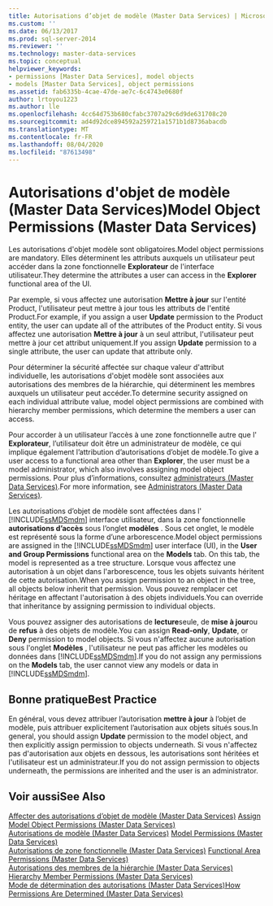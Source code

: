 ```yaml
---
title: Autorisations d’objet de modèle (Master Data Services) | Microsoft Docs
ms.custom: ''
ms.date: 06/13/2017
ms.prod: sql-server-2014
ms.reviewer: ''
ms.technology: master-data-services
ms.topic: conceptual
helpviewer_keywords:
- permissions [Master Data Services], model objects
- models [Master Data Services], object permissions
ms.assetid: fab6335b-4cae-47de-ae7c-6c4743e0680f
author: lrtoyou1223
ms.author: lle
ms.openlocfilehash: 4cc64d753b680cfabc3707a29c6d9de631708c20
ms.sourcegitcommit: ad4d92dce894592a259721a1571b1d8736abacdb
ms.translationtype: MT
ms.contentlocale: fr-FR
ms.lasthandoff: 08/04/2020
ms.locfileid: "87613498"
---
```

# <a name="model-object-permissions-master-data-services"></a><span data-ttu-id="d091b-102">Autorisations d'objet de modèle (Master Data Services)</span><span class="sxs-lookup"><span data-stu-id="d091b-102">Model Object Permissions (Master Data Services)</span></span>
  <span data-ttu-id="d091b-103">Les autorisations d'objet modèle sont obligatoires.</span><span class="sxs-lookup"><span data-stu-id="d091b-103">Model object permissions are mandatory.</span></span> <span data-ttu-id="d091b-104">Elles déterminent les attributs auxquels un utilisateur peut accéder dans la zone fonctionnelle **Explorateur** de l'interface utilisateur.</span><span class="sxs-lookup"><span data-stu-id="d091b-104">They determine the attributes a user can access in the **Explorer** functional area of the UI.</span></span>  
  
 <span data-ttu-id="d091b-105">Par exemple, si vous affectez une autorisation **Mettre à jour** sur l'entité Product, l'utilisateur peut mettre à jour tous les attributs de l'entité Product.</span><span class="sxs-lookup"><span data-stu-id="d091b-105">For example, if you assign a user **Update** permission to the Product entity, the user can update all of the attributes of the Product entity.</span></span> <span data-ttu-id="d091b-106">Si vous affectez une autorisation **Mettre à jour** à un seul attribut, l'utilisateur peut mettre à jour cet attribut uniquement.</span><span class="sxs-lookup"><span data-stu-id="d091b-106">If you assign **Update** permission to a single attribute, the user can update that attribute only.</span></span>  
  
 <span data-ttu-id="d091b-107">Pour déterminer la sécurité affectée sur chaque valeur d'attribut individuelle, les autorisations d'objet modèle sont associées aux autorisations des membres de la hiérarchie, qui déterminent les membres auxquels un utilisateur peut accéder.</span><span class="sxs-lookup"><span data-stu-id="d091b-107">To determine security assigned on each individual attribute value, model object permissions are combined with hierarchy member permissions, which determine the members a user can access.</span></span>  
  
 <span data-ttu-id="d091b-108">Pour accorder à un utilisateur l’accès à une zone fonctionnelle autre que l' **Explorateur**, l’utilisateur doit être un administrateur de modèle, ce qui implique également l’attribution d’autorisations d’objet de modèle.</span><span class="sxs-lookup"><span data-stu-id="d091b-108">To give a user access to a functional area other than **Explorer**, the user must be a model administrator, which also involves assigning model object permissions.</span></span> <span data-ttu-id="d091b-109">Pour plus d’informations, consultez [administrateurs &#40;Master Data Services&#41;](administrators-master-data-services.md).</span><span class="sxs-lookup"><span data-stu-id="d091b-109">For more information, see [Administrators &#40;Master Data Services&#41;](administrators-master-data-services.md).</span></span>  
  
 <span data-ttu-id="d091b-110">Les autorisations d’objet de modèle sont affectées dans l' [!INCLUDE[ssMDSmdm](../includes/ssmdsmdm-md.md)] interface utilisateur, dans la zone fonctionnelle **autorisations d’accès** sous l’onglet **modèles** . Sous cet onglet, le modèle est représenté sous la forme d’une arborescence.</span><span class="sxs-lookup"><span data-stu-id="d091b-110">Model object permissions are assigned in the [!INCLUDE[ssMDSmdm](../includes/ssmdsmdm-md.md)] user interface (UI), in the **User and Group Permissions** functional area on the **Models** tab. On this tab, the model is represented as a tree structure.</span></span> <span data-ttu-id="d091b-111">Lorsque vous affectez une autorisation à un objet dans l'arborescence, tous les objets suivants héritent de cette autorisation.</span><span class="sxs-lookup"><span data-stu-id="d091b-111">When you assign permission to an object in the tree, all objects below inherit that permission.</span></span> <span data-ttu-id="d091b-112">Vous pouvez remplacer cet héritage en affectant l'autorisation à des objets individuels.</span><span class="sxs-lookup"><span data-stu-id="d091b-112">You can override that inheritance by assigning permission to individual objects.</span></span>  
  
 <span data-ttu-id="d091b-113">Vous pouvez assigner des autorisations de **lecture**seule, de **mise à jour**ou de **refus** à des objets de modèle.</span><span class="sxs-lookup"><span data-stu-id="d091b-113">You can assign **Read-only**, **Update**, or **Deny** permission to model objects.</span></span> <span data-ttu-id="d091b-114">Si vous n'affectez aucune autorisation sous l'onglet **Modèles** , l'utilisateur ne peut pas afficher les modèles ou données dans [!INCLUDE[ssMDSmdm](../includes/ssmdsmdm-md.md)].</span><span class="sxs-lookup"><span data-stu-id="d091b-114">If you do not assign any permissions on the **Models** tab, the user cannot view any models or data in [!INCLUDE[ssMDSmdm](../includes/ssmdsmdm-md.md)].</span></span>  
  
## <a name="best-practice"></a><span data-ttu-id="d091b-115">Bonne pratique</span><span class="sxs-lookup"><span data-stu-id="d091b-115">Best Practice</span></span>  
 <span data-ttu-id="d091b-116">En général, vous devez attribuer l’autorisation **mettre à jour** à l’objet de modèle, puis attribuer explicitement l’autorisation aux objets situés sous.</span><span class="sxs-lookup"><span data-stu-id="d091b-116">In general, you should assign **Update** permission to the model object, and then explicitly assign permission to objects underneath.</span></span> <span data-ttu-id="d091b-117">Si vous n'affectez pas d'autorisation aux objets en dessous, les autorisations sont héritées et l'utilisateur est un administrateur.</span><span class="sxs-lookup"><span data-stu-id="d091b-117">If you do not assign permission to objects underneath, the permissions are inherited and the user is an administrator.</span></span>  
  
## <a name="see-also"></a><span data-ttu-id="d091b-118">Voir aussi</span><span class="sxs-lookup"><span data-stu-id="d091b-118">See Also</span></span>  
 <span data-ttu-id="d091b-119">[Affecter des autorisations d’objet de modèle &#40;Master Data Services&#41;](../../2014/master-data-services/assign-model-object-permissions-master-data-services.md) </span><span class="sxs-lookup"><span data-stu-id="d091b-119">[Assign Model Object Permissions &#40;Master Data Services&#41;](../../2014/master-data-services/assign-model-object-permissions-master-data-services.md) </span></span>  
 <span data-ttu-id="d091b-120">[Autorisations de modèle &#40;Master Data Services&#41;](../../2014/master-data-services/model-permissions-master-data-services.md) </span><span class="sxs-lookup"><span data-stu-id="d091b-120">[Model Permissions &#40;Master Data Services&#41;](../../2014/master-data-services/model-permissions-master-data-services.md) </span></span>  
 <span data-ttu-id="d091b-121">[Autorisations de zone fonctionnelle &#40;Master Data Services&#41;](../../2014/master-data-services/functional-area-permissions-master-data-services.md) </span><span class="sxs-lookup"><span data-stu-id="d091b-121">[Functional Area Permissions &#40;Master Data Services&#41;](../../2014/master-data-services/functional-area-permissions-master-data-services.md) </span></span>  
 <span data-ttu-id="d091b-122">[Autorisations des membres de la hiérarchie &#40;Master Data Services&#41;](../../2014/master-data-services/hierarchy-member-permissions-master-data-services.md) </span><span class="sxs-lookup"><span data-stu-id="d091b-122">[Hierarchy Member Permissions &#40;Master Data Services&#41;](../../2014/master-data-services/hierarchy-member-permissions-master-data-services.md) </span></span>  
 [<span data-ttu-id="d091b-123">Mode de détermination des autorisations &#40;Master Data Services&#41;</span><span class="sxs-lookup"><span data-stu-id="d091b-123">How Permissions Are Determined &#40;Master Data Services&#41;</span></span>](../../2014/master-data-services/how-permissions-are-determined-master-data-services.md)  
  
  
